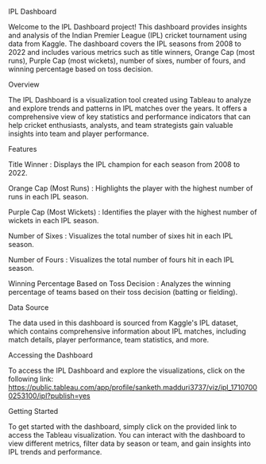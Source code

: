 IPL Dashboard

Welcome to the IPL Dashboard project! This dashboard provides insights and analysis of the Indian Premier League (IPL) cricket tournament using data from Kaggle. The dashboard covers the IPL seasons from 2008 to 2022 and includes various metrics such as title winners, Orange Cap (most runs), Purple Cap (most wickets), number of sixes, number of fours, and winning percentage based on toss decision.

Overview

The IPL Dashboard is a visualization tool created using Tableau to analyze and explore trends and patterns in IPL matches over the years. It offers a comprehensive view of key statistics and performance indicators that can help cricket enthusiasts, analysts, and team strategists gain valuable insights into team and player performance.

Features

Title Winner :
Displays the IPL champion for each season from 2008 to 2022.

Orange Cap (Most Runs) :
Highlights the player with the highest number of runs in each IPL season.

Purple Cap (Most Wickets) :
Identifies the player with the highest number of wickets in each IPL season.

Number of Sixes :
Visualizes the total number of sixes hit in each IPL season.

Number of Fours :
Visualizes the total number of fours hit in each IPL season.

Winning Percentage Based on Toss Decision :
Analyzes the winning percentage of teams based on their toss decision (batting or fielding).

Data Source

The data used in this dashboard is sourced from Kaggle's IPL dataset, which contains comprehensive information about IPL matches, including match details, player performance, team statistics, and more.

Accessing the Dashboard

To access the IPL Dashboard and explore the visualizations, click on the following link: https://public.tableau.com/app/profile/sanketh.madduri3737/viz/ipl_17107000253100/ipl?publish=yes

Getting Started

To get started with the dashboard, simply click on the provided link to access the Tableau visualization. You can interact with the dashboard to view different metrics, filter data by season or team, and gain insights into IPL trends and performance.
